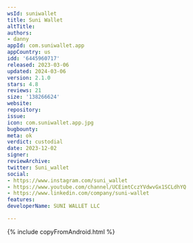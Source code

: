 ```yaml
---
wsId: suniwallet
title: Suni Wallet
altTitle: 
authors:
- danny
appId: com.suniwallet.app
appCountry: us
idd: '6445960717'
released: 2023-03-06
updated: 2024-03-06
version: 2.1.0
stars: 4.8
reviews: 21
size: '138266624'
website: 
repository: 
issue: 
icon: com.suniwallet.app.jpg
bugbounty: 
meta: ok
verdict: custodial
date: 2023-12-02
signer: 
reviewArchive: 
twitter: Suni_wallet
social:
- https://www.instagram.com/suni_wallet
- https://www.youtube.com/channel/UCEimtCczYVdwvGx1SCLdhYQ
- https://www.linkedin.com/company/suni-wallet
features: 
developerName: SUNI WALLET LLC

---
```


{% include copyFromAndroid.html %}
